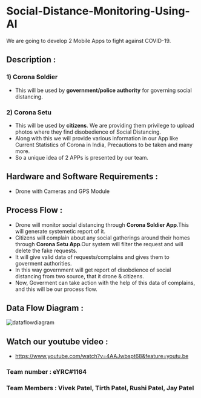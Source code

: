 # Social-Distance-Monitoring-Using-AI
We are going to develop 2 Mobile Apps to fight against COVID-19.

## Description :
### 1) Corona Soldier
* This will be used by **government/police authority** for governing social distancing.

### 2) Corona Setu
* This will be used by **citizens**. We are providing them privilege to upload photos where they find disobedience of Social Distancing. 
* Along with this we will provide various information in our App like Current Statistics of Corona in India, Precautions to be taken and many more.
* So a unique idea of 2 APPs is presented by our team.

## Hardware and Software Requirements :
* Drone with Cameras and GPS Module 

## Process Flow :
* Drone will monitor social distancing through **Corona Soldier App**.This will generate systemetic report of it.
* Citizens will complain about any social gatherings around their homes through **Corona Setu App**.Our system will filter the request and will delete the fake requests.
* It will give valid data of requests/complains and gives them to goverment authorities.
* In this way government will get report of disobdience of social distancing from two source, that it drone & citizens.
* Now, Goverment can take action with the help of this data of complains, and this will be our process flow. 

## Data Flow Diagram :
![dataflowdiagram](https://drive.google.com/uc?export=view&id=1rLieNs8d1SWd-wsAio2aE9bNuSytTgul)

## Watch our youtube video :
* https://www.youtube.com/watch?v=4AAJwbspt68&feature=youtu.be

### Team number : eYRC#1164
### Team Members : Vivek Patel, Tirth Patel, Rushi Patel, Jay Patel

